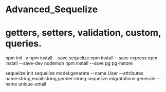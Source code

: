 # Advanced_Sequelize

# getters, setters, validation, custom, queries.

npm init -y
npm install --save sequelize
npm install --save express
npm install --save-dev nodemon
npm install --save pg pg-hstore

sequelize init
sequelize model:generate --name User --attributes name:string,email:string,gender:string
sequelize migratations:generate --name unique-email
